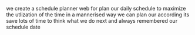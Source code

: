 we create a schedule planner web for plan our daily schedule to maximize the utlization of the time in a mannerised way we can plan our according its save lots of time to think what we do next and always remembered our schedule date
